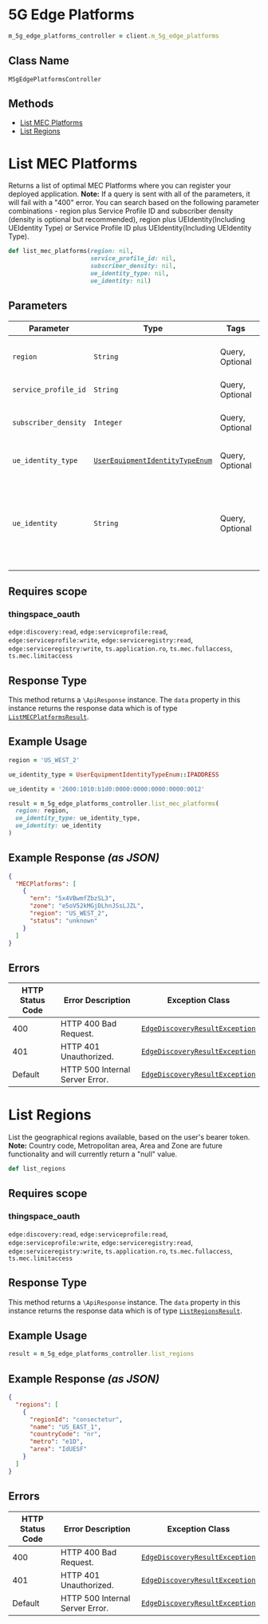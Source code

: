 # 5G Edge Platforms

```ruby
m_5g_edge_platforms_controller = client.m_5g_edge_platforms
```

## Class Name

`M5gEdgePlatformsController`

## Methods

* [List MEC Platforms](../../doc/controllers/5g-edge-platforms.md#list-mec-platforms)
* [List Regions](../../doc/controllers/5g-edge-platforms.md#list-regions)


# List MEC Platforms

Returns a list of optimal MEC Platforms where you can register your deployed application. **Note:** If a query is sent with all of the parameters, it will fail with a "400" error. You can search based on the following parameter combinations - region plus Service Profile ID and subscriber density (density is optional but recommended), region plus UEIdentity(Including UEIdentity Type) or Service Profile ID plus UEIdentity(Including UEIdentity Type).

```ruby
def list_mec_platforms(region: nil,
                       service_profile_id: nil,
                       subscriber_density: nil,
                       ue_identity_type: nil,
                       ue_identity: nil)
```

## Parameters

| Parameter | Type | Tags | Description |
|  --- | --- | --- | --- |
| `region` | `String` | Query, Optional | MEC region name. Current valid values are US_WEST_2 and US_EAST_1. |
| `service_profile_id` | `String` | Query, Optional | Unique identifier of the service profile. |
| `subscriber_density` | `Integer` | Query, Optional | Minimum number of 4G/5G subscribers per square kilometer. |
| `ue_identity_type` | [`UserEquipmentIdentityTypeEnum`](../../doc/models/user-equipment-identity-type-enum.md) | Query, Optional | Type of User Equipment identifier used in `UEIdentity`. |
| `ue_identity` | `String` | Query, Optional | The identifier value for User Equipment. The type of identifier is defined by the 'UEIdentityType' parameter. The`IPAddress`format can be IPv4 or IPv6. |

## Requires scope

### thingspace_oauth

`edge:discovery:read`, `edge:serviceprofile:read`, `edge:serviceprofile:write`, `edge:serviceregistry:read`, `edge:serviceregistry:write`, `ts.application.ro`, `ts.mec.fullaccess`, `ts.mec.limitaccess`

## Response Type

This method returns a `\ApiResponse` instance. The `data` property in this instance returns the response data which is of type [`ListMECPlatformsResult`](../../doc/models/list-mec-platforms-result.md).

## Example Usage

```ruby
region = 'US_WEST_2'

ue_identity_type = UserEquipmentIdentityTypeEnum::IPADDRESS

ue_identity = '2600:1010:b1d0:0000:0000:0000:0000:0012'

result = m_5g_edge_platforms_controller.list_mec_platforms(
  region: region,
  ue_identity_type: ue_identity_type,
  ue_identity: ue_identity
)
```

## Example Response *(as JSON)*

```json
{
  "MECPlatforms": [
    {
      "ern": "5x4VBwmfZbzSL3",
      "zone": "e5oV52kMGjDLhnJSsLJZL",
      "region": "US_WEST_2",
      "status": "unknown"
    }
  ]
}
```

## Errors

| HTTP Status Code | Error Description | Exception Class |
|  --- | --- | --- |
| 400 | HTTP 400 Bad Request. | [`EdgeDiscoveryResultException`](../../doc/models/edge-discovery-result-exception.md) |
| 401 | HTTP 401 Unauthorized. | [`EdgeDiscoveryResultException`](../../doc/models/edge-discovery-result-exception.md) |
| Default | HTTP 500 Internal Server Error. | [`EdgeDiscoveryResultException`](../../doc/models/edge-discovery-result-exception.md) |


# List Regions

List the geographical regions available, based on the user's bearer token. **Note:** Country code, Metropolitan area, Area and Zone are future functionality and will currently return a "null" value.

```ruby
def list_regions
```

## Requires scope

### thingspace_oauth

`edge:discovery:read`, `edge:serviceprofile:read`, `edge:serviceprofile:write`, `edge:serviceregistry:read`, `edge:serviceregistry:write`, `ts.application.ro`, `ts.mec.fullaccess`, `ts.mec.limitaccess`

## Response Type

This method returns a `\ApiResponse` instance. The `data` property in this instance returns the response data which is of type [`ListRegionsResult`](../../doc/models/list-regions-result.md).

## Example Usage

```ruby
result = m_5g_edge_platforms_controller.list_regions
```

## Example Response *(as JSON)*

```json
{
  "regions": [
    {
      "regionId": "consectetur",
      "name": "US_EAST_1",
      "countryCode": "nr",
      "metro": "e1D",
      "area": "IdUESF"
    }
  ]
}
```

## Errors

| HTTP Status Code | Error Description | Exception Class |
|  --- | --- | --- |
| 400 | HTTP 400 Bad Request. | [`EdgeDiscoveryResultException`](../../doc/models/edge-discovery-result-exception.md) |
| 401 | HTTP 401 Unauthorized. | [`EdgeDiscoveryResultException`](../../doc/models/edge-discovery-result-exception.md) |
| Default | HTTP 500 Internal Server Error. | [`EdgeDiscoveryResultException`](../../doc/models/edge-discovery-result-exception.md) |

